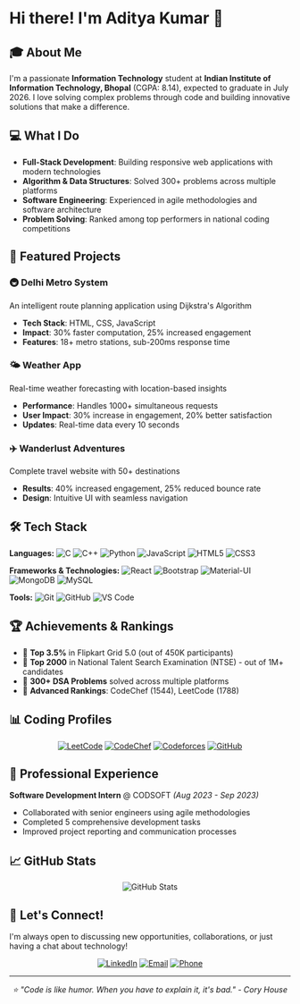 # Hi there! I'm Aditya Kumar 👋

## 🎓 About Me
I'm a passionate **Information Technology** student at **Indian Institute of Information Technology, Bhopal** (CGPA: 8.14), expected to graduate in July 2026. I love solving complex problems through code and building innovative solutions that make a difference.

## 💻 What I Do
- **Full-Stack Development**: Building responsive web applications with modern technologies
- **Algorithm & Data Structures**: Solved 300+ problems across multiple platforms
- **Software Engineering**: Experienced in agile methodologies and software architecture
- **Problem Solving**: Ranked among top performers in national coding competitions

## 🚀 Featured Projects

### 🚇 Delhi Metro System
An intelligent route planning application using Dijkstra's Algorithm
- **Tech Stack**: HTML, CSS, JavaScript
- **Impact**: 30% faster computation, 25% increased engagement
- **Features**: 18+ metro stations, sub-200ms response time

### 🌤️ Weather App
Real-time weather forecasting with location-based insights
- **Performance**: Handles 1000+ simultaneous requests
- **User Impact**: 30% increase in engagement, 20% better satisfaction
- **Updates**: Real-time data every 10 seconds

### ✈️ Wanderlust Adventures
Complete travel website with 50+ destinations
- **Results**: 40% increased engagement, 25% reduced bounce rate
- **Design**: Intuitive UI with seamless navigation

## 🛠️ Tech Stack

**Languages:**
![C](https://img.shields.io/badge/C-00599C?style=for-the-badge&logo=c&logoColor=white)
![C++](https://img.shields.io/badge/C++-00599C?style=for-the-badge&logo=c%2B%2B&logoColor=white)
![Python](https://img.shields.io/badge/Python-3776AB?style=for-the-badge&logo=python&logoColor=white)
![JavaScript](https://img.shields.io/badge/JavaScript-F7DF1E?style=for-the-badge&logo=javascript&logoColor=black)
![HTML5](https://img.shields.io/badge/HTML5-E34F26?style=for-the-badge&logo=html5&logoColor=white)
![CSS3](https://img.shields.io/badge/CSS3-1572B6?style=for-the-badge&logo=css3&logoColor=white)

**Frameworks & Technologies:**
![React](https://img.shields.io/badge/React-20232A?style=for-the-badge&logo=react&logoColor=61DAFB)
![Bootstrap](https://img.shields.io/badge/Bootstrap-563D7C?style=for-the-badge&logo=bootstrap&logoColor=white)
![Material-UI](https://img.shields.io/badge/Material--UI-0081CB?style=for-the-badge&logo=material-ui&logoColor=white)
![MongoDB](https://img.shields.io/badge/MongoDB-4EA94B?style=for-the-badge&logo=mongodb&logoColor=white)
![MySQL](https://img.shields.io/badge/MySQL-00000F?style=for-the-badge&logo=mysql&logoColor=white)

**Tools:**
![Git](https://img.shields.io/badge/Git-F05032?style=for-the-badge&logo=git&logoColor=white)
![GitHub](https://img.shields.io/badge/GitHub-100000?style=for-the-badge&logo=github&logoColor=white)
![VS Code](https://img.shields.io/badge/VS_Code-007ACC?style=for-the-badge&logo=visual-studio-code&logoColor=white)

## 🏆 Achievements & Rankings

- 🥇 **Top 3.5%** in Flipkart Grid 5.0 (out of 450K participants)
- 🏅 **Top 2000** in National Talent Search Examination (NTSE) - out of 1M+ candidates
- 💪 **300+ DSA Problems** solved across multiple platforms
- 🌟 **Advanced Rankings**: CodeChef (1544), LeetCode (1788)

## 📊 Coding Profiles

<div align="center">

[![LeetCode](https://img.shields.io/badge/LeetCode-FFA116?style=for-the-badge&logo=leetcode&logoColor=black)](https://leetcode.com/your-username)
[![CodeChef](https://img.shields.io/badge/CodeChef-5B4638?style=for-the-badge&logo=codechef&logoColor=white)](https://codechef.com/users/your-username)
[![Codeforces](https://img.shields.io/badge/Codeforces-445f9d?style=for-the-badge&logo=Codeforces&logoColor=white)](https://codeforces.com/profile/your-username)
[![GitHub](https://img.shields.io/badge/GitHub-100000?style=for-the-badge&logo=github&logoColor=white)](https://github.com/your-username)

</div>

## 💼 Professional Experience

**Software Development Intern** @ CODSOFT *(Aug 2023 - Sep 2023)*
- Collaborated with senior engineers using agile methodologies
- Completed 5 comprehensive development tasks
- Improved project reporting and communication processes

## 📈 GitHub Stats

<div align="center">
  <img src="https://github-readme-stats.vercel.app/api?username=your-github-username&show_icons=true&theme=radical" alt="GitHub Stats" />
</div>

## 🤝 Let's Connect!

I'm always open to discussing new opportunities, collaborations, or just having a chat about technology!

<div align="center">

[![LinkedIn](https://img.shields.io/badge/LinkedIn-0077B5?style=for-the-badge&logo=linkedin&logoColor=white)](https://linkedin.com/in/your-username)
[![Email](https://img.shields.io/badge/Email-D14836?style=for-the-badge&logo=gmail&logoColor=white)](mailto:aditya.kr130403@gmail.com)
[![Phone](https://img.shields.io/badge/Phone-25D366?style=for-the-badge&logo=whatsapp&logoColor=white)](tel:+917042615980)

</div>

---

<div align="center">
  <i>⭐ "Code is like humor. When you have to explain it, it's bad." - Cory House</i>
</div>
